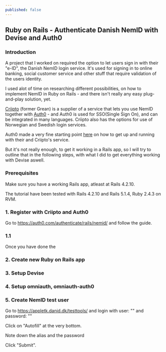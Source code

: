 ```yaml
---
published: false
---
```

## Ruby on Rails - Authenticate Danish NemID with Devise and Auth0

### Introduction

A project that I worked on required the option to let users sign in with their "e-ID", the Danish NemID login service.
It's used for signing in to online banking, social customer service and other stuff that require validation of the users identity.

I used alot of time on researching different possibilities, on how to implement NemID in Ruby on Rails - and there isn't really any easy plug-and-play solution, yet.

[Criipto](https://criipto.com/) (former Grean) is a supplier of a service that lets you use NemID together with [Auth0](https://auth0.com/) - and Auth0 is used for SSO(Single Sign On), and can be integrated in many languages. Criipto also has the options for use of Norwegian and Swedish login services.

Auth0 made a very fine starting point [here](https://auth0.com/authenticate/rails/nemid/) on how to get up and running with their and Criipto's service.

But it's not really enough, to get it working in a Rails app, so I will try to outline that in the following steps, with what I did to get everything working with Devise aswell.

### Prerequisites

Make sure you have a working Rails app, atleast at Rails 4.2.10.

The tutorial have been tested with Rails 4.2.10 and Rails 5.1.4, Ruby 2.4.3 on RVM.

### 1. Register with Criipto and Auth0

Go to https://auth0.com/authenticate/rails/nemid/ and follow the guide.

### 1.1

Once you have done the 

### 2. Create new Ruby on Rails app

### 3. Setup Devise

### 4. Setup omniauth, omniauth-auth0

### 5. Create NemID test user

Go to https://appletk.danid.dk/testtools/ and login with user: "" and password: ""

Click on "Autofill" at the very bottom.

Note down the alias and the password

Click "Submit".


